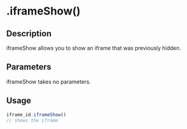 # .iframeShow()

## Description

iframeShow allows you to show an iframe that was previously hidden.

## Parameters

iframeShow takes no parameters.

## Usage

```javascript
iframe_id.iframeShow()
// shows the iframe
```